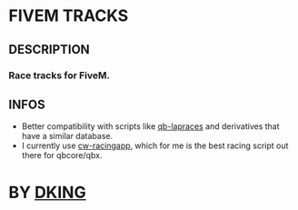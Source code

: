 # FIVEM TRACKS

## DESCRIPTION

### Race tracks for FiveM.

## INFOS

* Better compatibility with scripts like [qb-lapraces](https://github.com/qbcore-framework/qb-lapraces) and derivatives that have a similar database.
* I currently use [cw-racingapp](https://github.com/Coffeelot/cw-racingapp), which for me is the best racing script out there for qbcore/qbx.

# BY [DKING](https://github.com/Dking07)
